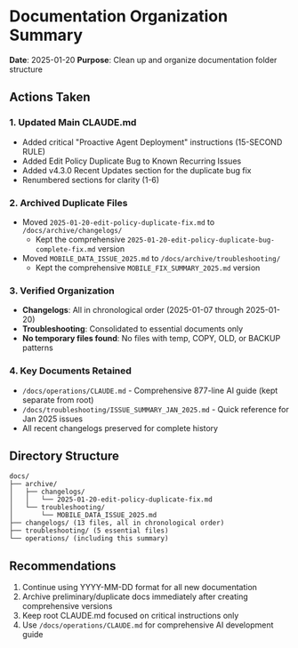 # Documentation Organization Summary
**Date**: 2025-01-20
**Purpose**: Clean up and organize documentation folder structure

## Actions Taken

### 1. Updated Main CLAUDE.md
- Added critical "Proactive Agent Deployment" instructions (15-SECOND RULE)
- Added Edit Policy Duplicate Bug to Known Recurring Issues
- Added v4.3.0 Recent Updates section for the duplicate bug fix
- Renumbered sections for clarity (1-6)

### 2. Archived Duplicate Files
- Moved `2025-01-20-edit-policy-duplicate-fix.md` to `/docs/archive/changelogs/`
  - Kept the comprehensive `2025-01-20-edit-policy-duplicate-bug-complete-fix.md` version
- Moved `MOBILE_DATA_ISSUE_2025.md` to `/docs/archive/troubleshooting/`
  - Kept the comprehensive `MOBILE_FIX_SUMMARY_2025.md` version

### 3. Verified Organization
- **Changelogs**: All in chronological order (2025-01-07 through 2025-01-20)
- **Troubleshooting**: Consolidated to essential documents only
- **No temporary files found**: No files with temp, COPY, OLD, or BACKUP patterns

### 4. Key Documents Retained
- `/docs/operations/CLAUDE.md` - Comprehensive 877-line AI guide (kept separate from root)
- `/docs/troubleshooting/ISSUE_SUMMARY_JAN_2025.md` - Quick reference for Jan 2025 issues
- All recent changelogs preserved for complete history

## Directory Structure
```
docs/
├── archive/
│   ├── changelogs/
│   │   └── 2025-01-20-edit-policy-duplicate-fix.md
│   └── troubleshooting/
│       └── MOBILE_DATA_ISSUE_2025.md
├── changelogs/ (13 files, all in chronological order)
├── troubleshooting/ (5 essential files)
└── operations/ (including this summary)
```

## Recommendations
1. Continue using YYYY-MM-DD format for all new documentation
2. Archive preliminary/duplicate docs immediately after creating comprehensive versions
3. Keep root CLAUDE.md focused on critical instructions only
4. Use `/docs/operations/CLAUDE.md` for comprehensive AI development guide